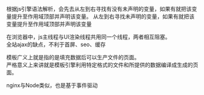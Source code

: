 根据js引擎语法解析，会先去从左到右寻找有没有未声明的变量，如果有就把该变量提升至作用域顶部并声明该变量。  从左到右寻找未声明的变量，如果有就把该变量提升至作用域顶部并声明该变量  

在浏览器中，js主线程与UI渲染线程共用同一个线程，两者相互阻塞。  
全站ajax的缺点，不利于首屏、seo、缓存  

模板广义上就是指的是填充数据后可以生产文件的页面。  
严格意义上来讲就是模板引擎利用特定格式的文件和所提供的数据编译成生成的页面。

nginx与Node类似，也是基于事件驱动